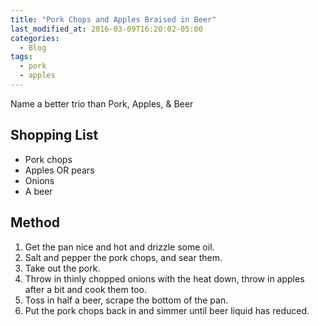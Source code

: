 ```yaml
---
title: "Pork Chops and Apples Braised in Beer"
last_modified_at: 2016-03-09T16:20:02-05:00
categories:
  - Blog
tags:
  - pork
  - apples
---
```


Name a better trio than Pork, Apples, & Beer

## Shopping List
- Pork chops
- Apples OR pears
- Onions
- A beer

## Method
1. Get the pan nice and hot and drizzle some oil.
2. Salt and pepper the pork chops, and sear them.
3. Take out the pork.
4. Throw in thinly chopped onions with the heat down, throw in apples after a bit and cook them too.
5. Toss in half a beer, scrape the bottom of the pan.
6. Put the pork chops back in and simmer until beer liquid has reduced.

